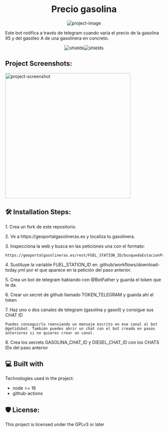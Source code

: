 <h1 id="title" align="center">Precio gasolina</h1>

<p align="center"><img src="https://socialify.git.ci/soker90/precio-gasolina/image?description=1&amp;descriptionEditable=Notifica%20cambios%20de%20precios%20de%20una%20gasolinera&amp;font=KoHo&amp;language=1&amp;owner=1&amp;pattern=Brick%20Wall&amp;theme=Light" alt="project-image"></p>

<p id="description">Este bot notifica a través de telegram cuando varía el precio de la gasolina 95 y del gasóleo A de una gasolinera en concreto.</p>

<p align="center"><img src="https://img.shields.io/github/license/soker90/precio-gasolina" alt="shields"><img src="https://img.shields.io/github/last-commit/soker90/precio-gasolina?label=%C3%9Altima%20actualizaci%C3%B3n" alt="shields"></p>

<h2>Project Screenshots:</h2>

<img src="https://raw.githubusercontent.com/soker90/precio-gasolina/master/screenshot.png" alt="project-screenshot" width="400" height="400/">

<h2>🛠️ Installation Steps:</h2>

<p>1. Crea un fork de este repositorio.</p>

<p>2. Ve a https://geoportalgasolineras.es y localiza tu gasolinera.</p>

<p>3. Inspecciona la web y busca en las peticiones una con el formato:</p>

```
https://geoportalgasolineras.es/rest/FUEL_STATION_ID/busquedaEstacionPrecio
```

<p>4. Sustituye la variable FUEL_STATION_ID en .github/workflows/download-today.yml por el que aparece en la petición del paso anterior.</p>

<p>5. Crea un bot de telegram hablando con @BotFather y guarda el token que te da.</p>

<p>6. Crear un secret de github llamado TOKEN_TELEGRAM y guarda ahí el token</p>

<p>7. Haz uno o dos canales de telegram (gasolina y gasoil) y consigue sus CHAT ID</p>

```
Puedes conseguirlo reenviando un mensaje escrito en ese canal al bot @getidsbot. También puedes abrir un chat con el bot creado en pasos anteriores si no quieres crear un canal.
```

<p>8. Crea los secrets GASOLINA_CHAT_ID y DIESEL_CHAT_ID con los CHATS IDs del paso anterior</p>

  
  
<h2>💻 Built with</h2>

Technologies used in the project:

*   node >= 16
*   github-actions

<h2>🛡️ License:</h2>

This project is licensed under the GPLv3 or later
